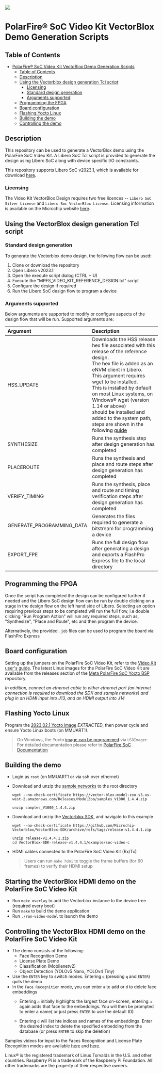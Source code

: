 ![](media/demo.gif)

# PolarFire&reg; SoC Video Kit VectorBlox Demo Generation Scripts

## Table of Contents

- [PolarFire&reg; SoC Video Kit VectoBlox Demo Generation Scripts](#polarfire-soc-video-kit-vectorblox-demo-generation-scripts)
  - [Table of Contents](#table-of-contents)
  - [Description](#description)
  - [Using the Vectorblox design generation Tcl script](#using-the-reference-design-generation-tcl-script)
    - [Licensing](#licensing)
    - [Standard design generation](#standard-design-generation)
    - [Arguments supported](#arguments-supported)
  - [Programming the FPGA](#programming-the-fpga)
  - [Board configuration](#board-configuration)
  - [Flashing Yocto Linux](#flashing-yocto-linux)
  - [Building the demo](#demo-building)
  - [Controlling the demo](#demo-controlling)

<a name="description"></a>
## Description

This repository can be used to generate a VectorBlox demo using the PolarFire SoC Video Kit. A Libero SoC Tcl script is provided to generate the design using Libero SoC along with device specific I/O constraints.

This repository supports Libero SoC v2023.1, which is available for download [here](https://www.microsemi.com/product-directory/design-resources/1750-libero-soc#downloads).

<a name="licensing"></a>
### Licensing

The Video Kit VectorBlox Design requires two free licences -- `Libero SoC Silver License` and `Libero Soc VectorBlox License`. Licensing information is available on the Microchip website [here](https://www.microchip.com/en-us/products/fpgas-and-plds/fpga-and-soc-design-tools/fpga/licensing).

<a name="using-the-vectorblox-design-generation-tcl-script"></a>
## Using the VectorBlox design generation Tcl script

<a name="standard-design-generation"></a>
### Standard design generation

To generate the Vectorblox demo design, the following flow can be used:

1. Clone or download the repository
2. Open Libero v2023.1
3. Open the execute script dialog (CTRL + U)
4. Execute the "MPFS_VIDEO_KIT_REFERENCE_DESIGN.tcl" script
5. Configure the design if required
6. Run the Libero SoC design flow to program a device

<a name="arguments-supported"></a>
### Arguments supported

Below arguments are supported to modify or configure aspects of the design flow that will be run. Supported arguments are:

| Argument                  | Description                                                                                                                                |
| :------------------------ | :------------------------------------------------------------------------------------------------------------------------------------------|
| HSS_UPDATE                | Downloads the HSS release hex file associated with this release of the reference design. <br>The hex file is added as an eNVM client in Libero. <br>This argument requires wget to be installed. <br>This is installed by default on most Linux systems, on Windows® wget (version 1.14 or above) <br>should be installed and added to the system path, steps are shown in the following [guide](https://www.addictivetips.com/windows-tips/install-and-use-wget-in-windows-10/) |
| SYNTHESIZE                | Runs the synthesis step after design generation has completed                                                         |
| PLACEROUTE                | Runs the synthesis and place and route steps after design generation has completed                                    |
| VERIFY_TIMING             | Runs the synthesis, place and route and timing verification steps after design generation has completed               |
| GENERATE_PROGRAMMING_DATA | Generates the files required to generate a bitstream for programming a device                                         |
| EXPORT_FPE                | Runs the full design flow after generating a design and exports a FlashPro Express file to the local directory                              |

<a name="programming-the-fpga"></a>
## Programming the FPGA

Once the script has completed the design can be configured further if needed and the Libero SoC design flow can be run by double clicking on a stage in the design flow on the left hand side of Libero. Selecting an option requiring previous steps to be completed will run the full flow, i.e double clicking "Run Program Action" will run any required steps, such as, "Synthesize", "Place and Route", etc and then program the device.

Alternatively, the provided `.job` files can be used to program the board via FlashPro Express 

<a name="board-configuration"></a>
## Board configuration

Setting up the jumpers on the PolarFire SoC Video Kit, refer to the [Video Kit user's guide](https://mi-v-ecosystem.github.io/redirects/boards-mpfs-sev-kit-sev-kit-user-guide).
The latest Linux images for the PolarFire SoC Video Kit are available from the releases section of the [Meta PolarFire SoC Yocto BSP](https://mi-v-ecosystem.github.io/redirects/releases-meta-polarfire-soc-yocto-bsp) repository.

*In addition, connect an ethernet cable to either ethernet port (an internet connection is required to download the SDK and sample networks) and plug in an HDMI input into J13, and an HDMI output into J14*

<a name="flashing-yocto-linux"></a>
## Flashing Yocto Linux

Program the [2023.02.1 Yocto image](https://github.com/polarfire-soc/meta-polarfire-soc-yocto-bsp/releases/download/v2023.02.1/core-image-minimal-dev-mpfs-video-kit-20230328105837.rootfs.wic.gz) *EXTRACTED*, then power cycle and ensure Yocto Linux boots (on MMUART1).

> On Windows, the Yocto [image can be programmed](https://github.com/polarfire-soc/polarfire-soc-documentation/blob/master/reference-designs-fpga-and-development-kits/updating-mpfs-kit.md#programming-a-linux-image) via `USBImager`.  
> For detailed documentation please refer to [PolarFire SoC Documentation](https://github.com/polarfire-soc/polarfire-soc-documentation)

<a name="demo-building"></a>
## Building the demo

- Login as `root` (on MMUART1 or via ssh over ethernet)
- Download and unzip the [sample networks](https://vector-blox-model-zoo.s3.us-west-2.amazonaws.com/Releases/ModelZoo/samples_V1000_1.4.4.zip) to the root directory
    ```
    wget --no-check-certificate https://vector-blox-model-zoo.s3.us-west-2.amazonaws.com/Releases/ModelZoo/samples_V1000_1.4.4.zip 

    unzip samples_V1000_1.4.4.zip
    ```
- Download and unzip the [Vectorblox SDK](https://github.com/Microchip-Vectorblox/VectorBlox-SDK/archive/refs/tags/release-v1.4.4.1.zip), and navigate to this example

    ```
    wget --no-check-certificate https://github.com/Microchip-Vectorblox/VectorBlox-SDK/archive/refs/tags/release-v1.4.4.1.zip 

    unzip release-v1.4.4.1.zip
    cd VectorBlox-SDK-release-v1.4.4.1/example/soc-video-c
    ```
- HDMI cables connected to the PolarFire SoC Video Kit (Rx/Tx)
    >Users can run `make hdmi` to toggle the frame buffers (for 60 frames) to verify their HDMI setup
## Starting the VectorBlox HDMI demo on the PolarFire SoC Video Kit

- Run `make overlay` to add the Vectorblox instance to the device tree (required every boot)
- Run `make` to build the demo application
- Run `./run-video-model` to launch the demo

## Controlling the VectorBlox HDMI demo on the PolarFire SoC Video Kit
- The demo consists of the following:
    - Face Recognition Demo
    - License Plate Demo
    - Classification (Mobilenetv2)
    - Object Detection (YOLOv5 Nano, YOLOv4 Tiny)
- Use the `ENTER` key to switch modes. Entering `q` (pressing `q` and `ENTER`) quits the demo
- In the `Face Recognition` mode, you can enter `a` to add or `d` to delete face embeddings
    - Entering `a` initially highlights the largest face on-screen, entering `a` again adds that face to the embeddings. You will then be prompted to enter a name( or just press `ENTER` to use the default ID)

    - Entering `d` will list hte indices and names of the embeddings. Enter the desired index to delete the specified embedding from the database (or press `ENTER` to skip the deletion)


Samples videos for input to the Faces Recognition and License Plate Recognition modes are available [here](https://vector-blox-model-zoo.s3.us-west-2.amazonaws.com/Releases/SampleFaces.mp4) and [here](https://vector-blox-model-zoo.s3.us-west-2.amazonaws.com/Releases/SamplePlates.mp4).


Linux® is the registered trademark of Linus Torvalds in the U.S. and other countries.
Raspberry Pi is a trademark of the Raspberry Pi Foundation.
All other trademarks are the property of their respective owners.
